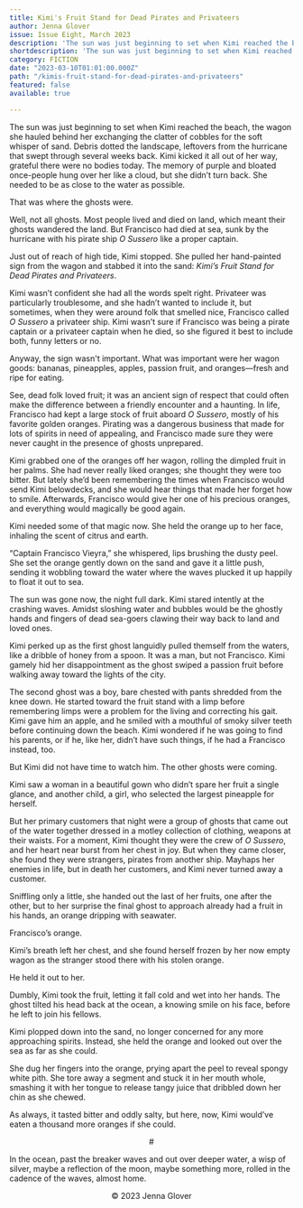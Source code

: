```yaml
---
title: Kimi's Fruit Stand for Dead Pirates and Privateers
author: Jenna Glover
issue: Issue Eight, March 2023
description: 'The sun was just beginning to set when Kimi reached the beach, the wagon she hauled behind her exchanging the clatter of cobbles for the soft whisper of sand. Debris dotted the landscape, leftovers from the hurricane that swept through several weeks back. Kimi kicked it all out of her way, grateful there were no bodies today. The memory of purple and bloated once-people hung over her like a cloud, but she didn’t turn back. She needed to be as close to the water as possible. <p>That was where the ghosts were. </p>' 
shortdescription: 'The sun was just beginning to set when Kimi reached the beach, the wagon she hauled behind her exchanging the clatter of cobbles for the soft whisper of sand. Debris dotted the landscape, leftovers from the hurricane that swept through several weeks back. Kimi kicked it all out of her way, grateful there were no bodies today. The memory of purple and bloated once-people hung over her like a cloud, but she didn’t turn back. She needed to be as close to the water as possible. <p>That was where the ghosts were. </p>'
category: FICTION
date: "2023-03-10T01:01:00.000Z"
path: "/kimis-fruit-stand-for-dead-pirates-and-privateers"
featured: false
available: true

---
```


The sun was just beginning to set when Kimi reached the beach, the wagon she hauled behind her exchanging the clatter of cobbles for the soft whisper of sand. Debris dotted the landscape, leftovers from the hurricane that swept through several weeks back. Kimi kicked it all out of her way, grateful there were no bodies today. The memory of purple and bloated once-people hung over her like a cloud, but she didn’t turn back. She needed to be as close to the water as possible. 

That was where the ghosts were.

Well, not all ghosts. Most people lived and died on land, which meant their ghosts wandered the land. But Francisco had died at sea, sunk by the hurricane with his pirate ship *O Sussero* like a proper captain.

Just out of reach of high tide, Kimi stopped. She pulled her hand-painted sign from the wagon and stabbed it into the sand: *Kimi’s Fruit Stand for Dead Pirates and Privateers*. 

Kimi wasn’t confident she had all the words spelt right. Privateer was particularly troublesome, and she hadn’t wanted to include it, but sometimes, when they were around folk that smelled nice, Francisco called *O Sussero* a privateer ship. Kimi wasn’t sure if Francisco was being a pirate captain or a privateer captain when he died, so she figured it best to include both, funny letters or no.

Anyway, the sign wasn't important. What was important were her wagon goods: bananas, pineapples, apples, passion fruit, and oranges—fresh and ripe for eating.

See, dead folk loved fruit; it was an ancient sign of respect that could often make the difference between a friendly encounter and a haunting. In life, Francisco had kept a large stock of fruit aboard *O Sussero*, mostly of his favorite golden oranges. Pirating was a dangerous business that made for lots of spirits in need of appealing, and Francisco made sure they were never caught in the presence of ghosts unprepared.

Kimi grabbed one of the oranges off her wagon, rolling the dimpled fruit in her palms. She had never really liked oranges; she thought they were too bitter. But lately she’d been remembering the times when Francisco would send Kimi belowdecks, and she would hear things that made her forget how to smile. Afterwards, Francisco would give her one of his precious oranges, and everything would magically be good again.

Kimi needed some of that magic now. She held the orange up to her face, inhaling the scent of citrus and earth.

“Captain Francisco Vieyra,” she whispered, lips brushing the dusty peel. She set the orange gently down on the sand and gave it a little push, sending it wobbling toward the water where the waves plucked it up happily to float it out to sea.

The sun was gone now, the night full dark. Kimi stared intently at the crashing waves. Amidst sloshing water and bubbles would be the ghostly hands and fingers of dead sea-goers clawing their way back to land and loved ones.

Kimi perked up as the first ghost languidly pulled themself from the waters, like a dribble of honey from a spoon. It was a man, but not Francisco. Kimi gamely hid her disappointment as the ghost swiped a passion fruit before walking away toward the lights of the city. 

The second ghost was a boy, bare chested with pants shredded from the knee down. He started toward the fruit stand with a limp before remembering limps were a problem for the living and correcting his gait. Kimi gave him an apple, and he smiled with a mouthful of smoky silver teeth before continuing down the beach. Kimi wondered if he was going to find his parents, or if he, like her, didn’t have such things, if he had a Francisco instead, too. 

But Kimi did not have time to watch him. The other ghosts were coming.

Kimi saw a woman in a beautiful gown who didn’t spare her fruit a single glance, and another child, a girl, who selected the largest pineapple for herself. 

But her primary customers that night were a group of ghosts that came out of the water together dressed in a motley collection of clothing, weapons at their waists. For a moment, Kimi thought they were the crew of *O Sussero*, and her heart near burst from her chest in joy. But when they came closer, she found they were strangers, pirates from another ship. Mayhaps her enemies in life, but in death her customers, and Kimi never turned away a customer.

Sniffling only a little, she handed out the last of her fruits, one after the other, but to her surprise the final ghost to approach already had a fruit in his hands, an orange dripping with seawater. 

Francisco’s orange.

Kimi’s breath left her chest, and she found herself frozen by her now empty wagon as the stranger stood there with his stolen orange.

He held it out to her.

Dumbly, Kimi took the fruit, letting it fall cold and wet into her hands. The ghost tilted his head back at the ocean, a knowing smile on his face, before he left to join his fellows.

Kimi plopped down into the sand, no longer concerned for any more approaching spirits. Instead, she held the orange and looked out over the sea as far as she could.

She dug her fingers into the orange, prying apart the peel to reveal spongy white pith. She tore away a segment and stuck it in her mouth whole, smashing it with her tongue to release tangy juice that dribbled down her chin as she chewed. 

As always, it tasted bitter and oddly salty, but here, now, Kimi would’ve eaten a thousand more oranges if she could.

<p style="text-align: center;">#</p>

In the ocean, past the breaker waves and out over deeper water, a wisp of silver, maybe a reflection of the moon, maybe something more, rolled in the cadence of the waves, almost home.


<p style="text-align: center;">© 2023 Jenna Glover</p>
